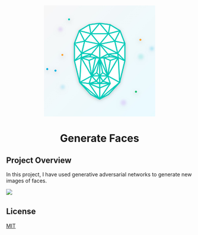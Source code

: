 <div align="center">
<img src="assets/generate-faces.jpg" width="300" />
<br />
<h1>Generate Faces</h1>
</div>

## Project Overview

In this project, I have used generative adversarial networks to generate new images of faces.

<a href="https://mybinder.org/v2/gh/iamrajiv/Generate-Faces/master"><img src="https://mybinder.org/static/logo.svg" width="220" /></a>

## License

[MIT](https://github.com/iamrajiv/Generate-Faces/blob/master/LICENSE)
